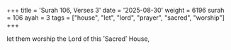 +++
title = 'Surah 106, Verses 3'
date = '2025-08-30'
weight = 6196
surah = 106
ayah = 3
tags = ["house", "let", "lord", "prayer", "sacred", "worship"]
+++

let them worship the Lord of this ˹Sacred˺ House,